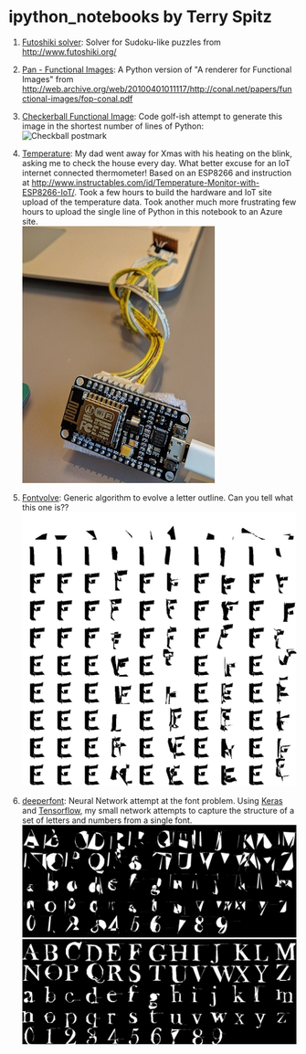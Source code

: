 # ipython_notebooks by Terry Spitz

1. [Futoshiki solver](http://nbviewer.jupyter.org/github/terryspitz/ipython_notebooks/blob/master/Futoshiki.ipynb): Solver for Sudoku-like puzzles from http://www.futoshiki.org/ 

2. [Pan - Functional Images](http://nbviewer.jupyter.org/github/terryspitz/ipython_notebooks/blob/master//Pan%20-%20Functional%20Images.ipynb): A Python version of "A renderer for Functional Images" from  http://web.archive.org/web/20100401011117/http://conal.net/papers/functional-images/fop-conal.pdf 

3. [Checkerball Functional Image](http://nbviewer.jupyter.org/github/terryspitz/ipython_notebooks/blob/master/Checkerball%20Functional%20Image.ipynb): Code golf-ish attempt to generate this image in the shortest number of lines of Python:  
   ![Checkball postmark](http://nbviewer.jupyter.org/github/terryspitz/ipython_notebooks/blob/master/checkerBall%20postmark.jpg)

4. [Temperature](http://nbviewer.jupyter.org/github/terryspitz/ipython_notebooks/blob/master/Temperature.ipynb): My dad went away for Xmas with his heating on the blink, asking me to check the house every day.  What better excuse for an IoT internet connected thermometer!  Based on an ESP8266 and instruction at http://www.instructables.com/id/Temperature-Monitor-with-ESP8266-IoT/.  Took a few hours to build the hardware and IoT site upload of the temperature data.  Took another much more frustrating few hours to upload the single line of Python in this notebook to an Azure site.  
   ![IoT](IoT.jpg)

5. [Fontvolve](http://nbviewer.jupyter.org/github/terryspitz/ipython_notebooks/blob/master/fontvolve.ipynb): Generic algorithm to evolve a letter outline.  Can you tell what this one is??  
   ![E](fontvolve/fontE.png)

6. [deeperfont](http://nbviewer.jupyter.org/github/terryspitz/ipython_notebooks/blob/master/deeperfont.ipynb): Neural Network attempt at the font problem.  Using [Keras](https://keras.io/) and [Tensorflow](https://www.tensorflow.org/), my small network attempts to capture the structure of a set of letters and numbers from a single font.  
  ![deeper](deeper/deep1.png)
  ![deeper](deeper/deep100.png)
